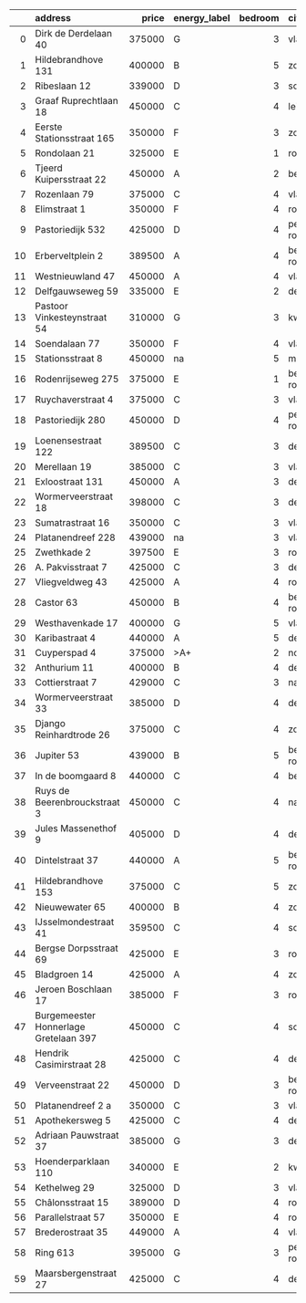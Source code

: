 |    | address                               |   price | energy_label   |   bedroom | city                |   house_age |   house_id |
|---:|:--------------------------------------|--------:|:---------------|----------:|:--------------------|------------:|-----------:|
|  0 | Dirk de Derdelaan 40                  |  375000 | G              |         3 | vlaardingen         |          65 |   43406419 |
|  1 | Hildebrandhove 131                    |  400000 | B              |         5 | zoetermeer          |          45 |   43495847 |
|  2 | Ribeslaan 12                          |  339000 | D              |         3 | schiedam            |          69 |   43497423 |
|  3 | Graaf Ruprechtlaan 18                 |  450000 | C              |         4 | leidschendam        |          59 |   43490706 |
|  4 | Eerste Stationsstraat 165             |  350000 | F              |         3 | zoetermeer          |         117 |   43492578 |
|  5 | Rondolaan 21                          |  325000 | E              |         1 | rotterdam           |         108 |   42116063 |
|  6 | Tjeerd Kuipersstraat 22               |  450000 | A              |         2 | bergschenhoek       |           4 |   43496701 |
|  7 | Rozenlaan 79                          |  375000 | C              |         4 | vlaardingen         |          96 |   43490316 |
|  8 | Elimstraat 1                          |  350000 | F              |         4 | rotterdam           |          66 |   43497013 |
|  9 | Pastoriedijk 532                      |  425000 | D              |         4 | pernis-rotterdam    |        2024 |   43405993 |
| 10 | Erberveltplein 2                      |  389500 | A              |         4 | berkel-en-rodenrijs |          63 |   43496673 |
| 11 | Westnieuwland 47                      |  450000 | A              |         4 | vlaardingen         |          25 |   42321236 |
| 12 | Delfgauwseweg 59                      |  335000 | E              |         2 | delft               |         123 |   43463215 |
| 13 | Pastoor Vinkesteynstraat 54           |  310000 | G              |         3 | kwintsheul          |          86 |   43459042 |
| 14 | Soendalaan 77                         |  350000 | F              |         4 | vlaardingen         |          84 |   43457213 |
| 15 | Stationsstraat 8                      |  450000 | na             |         5 | maassluis           |         134 |   42027867 |
| 16 | Rodenrijseweg 275                     |  375000 | E              |         1 | berkel-en-rodenrijs |         104 |   43472231 |
| 17 | Ruychaverstraat 4                     |  375000 | C              |         3 | vlaardingen         |          68 |   43495900 |
| 18 | Pastoriedijk 280                      |  450000 | D              |         4 | pernis-rotterdam    |         124 |   42316553 |
| 19 | Loenensestraat 122                    |  389500 | C              |         3 | den-haag            |         118 |   42324079 |
| 20 | Merellaan 19                          |  385000 | C              |         3 | vlaardingen         |          88 |   43492016 |
| 21 | Exloostraat 131                       |  450000 | A              |         3 | den-haag            |          29 |   43483548 |
| 22 | Wormerveerstraat 18                   |  398000 | C              |         3 | den-haag            |          74 |   43465786 |
| 23 | Sumatrastraat 16                      |  350000 | C              |         3 | vlaardingen         |          83 |   43494892 |
| 24 | Platanendreef 228                     |  439000 | na             |         3 | vlaardingen         |          38 |   42321057 |
| 25 | Zwethkade 2                           |  397500 | E              |         3 | rotterdam           |         124 |   42352656 |
| 26 | A. Pakvisstraat 7                     |  425000 | C              |         3 | den-haag            |          42 |   43496246 |
| 27 | Vliegveldweg 43                       |  425000 | A              |         4 | rotterdam           |          65 |   43473799 |
| 28 | Castor 63                             |  450000 | B              |         4 | berkel-en-rodenrijs |          51 |   43479500 |
| 29 | Westhavenkade 17                      |  400000 | G              |         5 | vlaardingen         |         124 |   42196845 |
| 30 | Karibastraat 4                        |  440000 | A              |         5 | delft               |          34 |   43495676 |
| 31 | Cuyperspad 4                          |  375000 | >A+            |         2 | nootdorp            |          21 |   43489041 |
| 32 | Anthurium 11                          |  400000 | B              |         4 | de-lier             |          42 |   43490064 |
| 33 | Cottierstraat 7                       |  429000 | C              |         3 | naaldwijk           |          33 |   43465417 |
| 34 | Wormerveerstraat 33                   |  385000 | D              |         4 | den-haag            |          57 |   43499584 |
| 35 | Django Reinhardtrode 26               |  375000 | C              |         4 | zoetermeer          |          45 |   43480355 |
| 36 | Jupiter 53                            |  439000 | B              |         5 | berkel-en-rodenrijs |          51 |   43493158 |
| 37 | In de boomgaard 8                     |  440000 | C              |         4 | bergschenhoek       |          56 |   43497516 |
| 38 | Ruys de Beerenbrouckstraat 3          |  450000 | C              |         4 | naaldwijk           |          38 |   43481263 |
| 39 | Jules Massenethof 9                   |  405000 | D              |         4 | den-haag            |          43 |   42313778 |
| 40 | Dintelstraat 37                       |  440000 | A              |         5 | berkel-en-rodenrijs |          14 |   43468319 |
| 41 | Hildebrandhove 153                    |  375000 | C              |         5 | zoetermeer          |          46 |   43498791 |
| 42 | Nieuwewater 65                        |  400000 | B              |         4 | zoetermeer          |          50 |   43491452 |
| 43 | IJsselmondestraat 41                  |  359500 | C              |         4 | schiedam            |          96 |   42290316 |
| 44 | Bergse Dorpsstraat 69                 |  425000 | E              |         3 | rotterdam           |         103 |   42302697 |
| 45 | Bladgroen 14                          |  425000 | A              |         4 | zoetermeer          |          36 |   43406442 |
| 46 | Jeroen Boschlaan 17                   |  385000 | F              |         3 | rotterdam           |          93 |   43470370 |
| 47 | Burgemeester Honnerlage Gretelaan 397 |  450000 | C              |         4 | schiedam            |          35 |   43481836 |
| 48 | Hendrik Casimirstraat 28              |  425000 | C              |         4 | delft               |          75 |   43474953 |
| 49 | Verveenstraat 22                      |  450000 | D              |         3 | berkel-en-rodenrijs |          64 |   43485847 |
| 50 | Platanendreef 2 a                     |  350000 | C              |         3 | vlaardingen         |          40 |   43496667 |
| 51 | Apothekersweg 5                       |  425000 | C              |         4 | delft               |          34 |   42327517 |
| 52 | Adriaan Pauwstraat 37                 |  385000 | G              |         3 | delft               |          96 |   43494940 |
| 53 | Hoenderparklaan 110                   |  340000 | E              |         2 | kwintsheul          |          99 |   43487870 |
| 54 | Kethelweg 29                          |  325000 | D              |         3 | vlaardingen         |          91 |   43452830 |
| 55 | Châlonsstraat 15                      |  389000 | D              |         4 | rotterdam           |          95 |   43489180 |
| 56 | Parallelstraat 57                     |  350000 | E              |         4 | rotterdam           |          97 |   42049364 |
| 57 | Brederostraat 35                      |  449000 | A              |         4 | vlaardingen         |          16 |   43495791 |
| 58 | Ring 613                              |  395000 | G              |         3 | pernis-rotterdam    |          97 |   43496243 |
| 59 | Maarsbergenstraat 27                  |  425000 | C              |         4 | den-haag            |          75 |   43497367 |